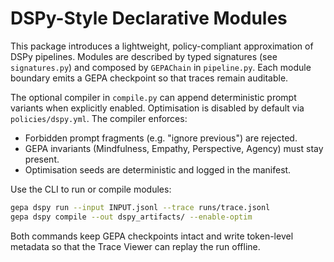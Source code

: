 # DSPy-Style Declarative Modules

This package introduces a lightweight, policy-compliant approximation of DSPy
pipelines. Modules are described by typed signatures (see `signatures.py`) and
composed by `GEPAChain` in `pipeline.py`. Each module boundary emits a GEPA
checkpoint so that traces remain auditable.

The optional compiler in `compile.py` can append deterministic prompt variants
when explicitly enabled. Optimisation is disabled by default via
`policies/dspy.yml`. The compiler enforces:

- Forbidden prompt fragments (e.g. "ignore previous") are rejected.
- GEPA invariants (Mindfulness, Empathy, Perspective, Agency) must stay present.
- Optimisation seeds are deterministic and logged in the manifest.

Use the CLI to run or compile modules:

```bash
gepa dspy run --input INPUT.jsonl --trace runs/trace.jsonl
gepa dspy compile --out dspy_artifacts/ --enable-optim
```

Both commands keep GEPA checkpoints intact and write token-level metadata so
that the Trace Viewer can replay the run offline.
